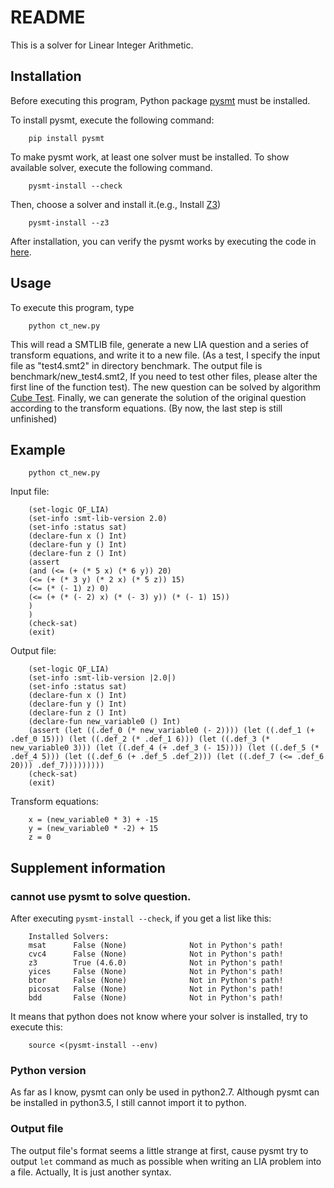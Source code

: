 # README
This is a solver for Linear Integer Arithmetic.

## Installation
Before executing this program, Python package [pysmt](https://github.com/pysmt/pysmt) must be installed.

To install pysmt, execute the following command:

        pip install pysmt
        
To make pysmt work, at least one solver must be installed. To show available solver, execute the following command.

        pysmt-install --check
        
Then, choose a solver and install it.(e.g., Install [Z3](https://github.com/Z3Prover/z3))

        pysmt-install --z3
        
After installation, you can verify the pysmt works by executing the code in [here](https://github.com/pysmt/pysmt/blob/master/examples/basic.py).

## Usage
To execute this program, type 

        python ct_new.py
        
This will read a SMTLIB file, generate a new LIA question and a series of transform equations, and write it to a new file. (As a test, I specify the input file as "test4.smt2" in directory benchmark. The output file is benchmark/new_test4.smt2, If you need to test other files, please alter the first line of the function test). 
The new question can be solved by algorithm [Cube Test](https://www.mpi-inf.mpg.de/departments/automation-of-logic/software/spass-workbench/spass-iq/). Finally, we can generate the solution of the original question according to the transform equations. (By now, the last step is still unfinished)

## Example
        python ct_new.py

Input file:

        (set-logic QF_LIA)
        (set-info :smt-lib-version 2.0)
        (set-info :status sat)
        (declare-fun x () Int)
        (declare-fun y () Int)
        (declare-fun z () Int)
        (assert
        (and (<= (+ (* 5 x) (* 6 y)) 20)
        (<= (+ (* 3 y) (* 2 x) (* 5 z)) 15)
        (<= (* (- 1) z) 0)
        (<= (+ (* (- 2) x) (* (- 3) y)) (* (- 1) 15))
        )
        )
        (check-sat)
        (exit)
        
Output file:

        (set-logic QF_LIA)
        (set-info :smt-lib-version |2.0|)
        (set-info :status sat)
        (declare-fun x () Int)
        (declare-fun y () Int)
        (declare-fun z () Int)
        (declare-fun new_variable0 () Int)
        (assert (let ((.def_0 (* new_variable0 (- 2)))) (let ((.def_1 (+ .def_0 15))) (let ((.def_2 (* .def_1 6))) (let ((.def_3 (* new_variable0 3))) (let ((.def_4 (+ .def_3 (- 15)))) (let ((.def_5 (* .def_4 5))) (let ((.def_6 (+ .def_5 .def_2))) (let ((.def_7 (<= .def_6 20))) .def_7)))))))))
        (check-sat)
        (exit)
        
Transform equations:

        x = (new_variable0 * 3) + -15
        y = (new_variable0 * -2) + 15
        z = 0

## Supplement information
### cannot use pysmt to solve question.
After executing `pysmt-install --check`, if you get a list like this:

        Installed Solvers:
        msat      False (None)              Not in Python's path!
        cvc4      False (None)              Not in Python's path!
        z3        True (4.6.0)              Not in Python's path!
        yices     False (None)              Not in Python's path!
        btor      False (None)              Not in Python's path!
        picosat   False (None)              Not in Python's path!
        bdd       False (None)              Not in Python's path!
        
It means that python does not know where your solver is installed, try to execute this:

        source <(pysmt-install --env)
        
### Python version
As far as I know, pysmt can only be used in python2.7. Although pysmt can be installed in python3.5, I still cannot import it to python.

### Output file
The output file's format seems a little strange at first, cause pysmt try to output `let` command as much as possible when writing an LIA problem into a file. Actually, It is just another syntax.

